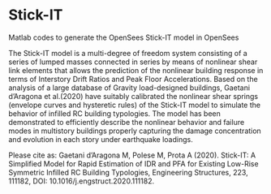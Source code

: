 # Stick-IT
Matlab codes to generate the OpenSees Stick-IT model in OpenSees


The Stick-IT model is a multi-degree of freedom system consisting of a series of lumped masses connected in series by means of nonlinear shear link elements that allows the prediction of the nonlinear building response in terms of Interstory Drift Ratios and Peak Floor Accelerations. Based on the analysis of a large database of Gravity load-designed buildings, Gaetani d’Aragona et al.(2020) have suitably calibrated the nonlinear shear springs (envelope curves and hysteretic rules) of the Stick-IT model to simulate the behavior of infilled RC building typologies. The model has been demonstrated to efficiently describe the nonlinear behavior and failure modes in multistory buildings properly capturing the damage concentration and evolution in each story under earthquake loadings.

Please cite as:
Gaetani d’Aragona M, Polese M, Prota A (2020). Stick-IT: A Simplified Model for Rapid Estimation of IDR  and PFA for Existing Low-Rise Symmetric Infilled RC Building Typologies, Engineering Structures, 223, 111182, DOI: 10.1016/j.engstruct.2020.111182.
